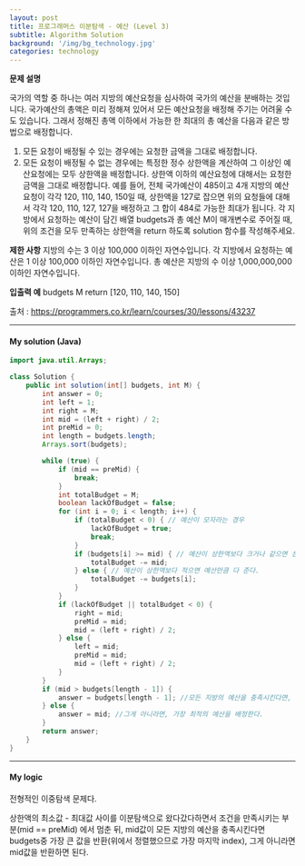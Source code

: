 ```yaml
---
layout: post
title: 프로그래머스 이분탐색 - 예산 (Level 3)
subtitle: Algorithm Solution
background: '/img/bg_technology.jpg'
categories: technology
---
```


**문제 설명**

국가의 역할 중 하나는 여러 지방의 예산요청을 심사하여 국가의 예산을 분배하는 것입니다. 국가예산의 총액은 미리 정해져 있어서 모든 예산요청을 배정해 주기는 어려울 수도 있습니다. 그래서 정해진 총액 이하에서 가능한 한 최대의 총 예산을 다음과 같은 방법으로 배정합니다.

1. 모든 요청이 배정될 수 있는 경우에는 요청한 금액을 그대로 배정합니다.
2. 모든 요청이 배정될 수 없는 경우에는 특정한 정수 상한액을 계산하여 그 이상인 예산요청에는 모두 상한액을 배정합니다. 
   상한액 이하의 예산요청에 대해서는 요청한 금액을 그대로 배정합니다. 
예를 들어, 전체 국가예산이 485이고 4개 지방의 예산요청이 각각 120, 110, 140, 150일 때, 상한액을 127로 잡으면 위의 요청들에 대해서 각각 120, 110, 127, 127을 배정하고 그 합이 484로 가능한 최대가 됩니다.
각 지방에서 요청하는 예산이 담긴 배열 budgets과 총 예산 M이 매개변수로 주어질 때, 위의 조건을 모두 만족하는 상한액을 return 하도록 solution 함수를 작성해주세요.

**제한 사항**
지방의 수는 3 이상 100,000 이하인 자연수입니다.
각 지방에서 요청하는 예산은 1 이상 100,000 이하인 자연수입니다.
총 예산은 지방의 수 이상 1,000,000,000 이하인 자연수입니다.

**입출력 예**
budgets	M	return
[120, 110, 140, 150]

출처 : https://programmers.co.kr/learn/courses/30/lessons/43237



---



#### My solution (Java)

```java
import java.util.Arrays;

class Solution {  
    public int solution(int[] budgets, int M) {
		int answer = 0;
		int left = 1;
		int right = M;
		int mid = (left + right) / 2;
		int preMid = 0;
		int length = budgets.length;
		Arrays.sort(budgets);

		while (true) {
			if (mid == preMid) {
				break;
			}
			int totalBudget = M;
			boolean lackOfBudget = false;
			for (int i = 0; i < length; i++) {
				if (totalBudget < 0) { // 예산이 모자라는 경우
					lackOfBudget = true;
					break;
				}
				if (budgets[i] >= mid) { // 예산이 상한액보다 크거나 같으면 상한액만큼 준다.
					totalBudget -= mid;
				} else { // 예산이 상한액보다 적으면 예산만큼 다 준다.
					totalBudget -= budgets[i];
				}
			}
			if (lackOfBudget || totalBudget < 0) {
				right = mid;
				preMid = mid;
				mid = (left + right) / 2;
			} else {
				left = mid;
				preMid = mid;
				mid = (left + right) / 2;
			}
		}
		if (mid > budgets[length - 1]) {
			answer = budgets[length - 1]; //모든 지방의 예산을 충족시킨다면, 요청 금액을 그대로 배정한다.
		} else {
			answer = mid; //그게 아니라면, 가장 최적의 예산을 배정한다.
		}
		return answer;
	}
}
```



---



#### My logic

전형적인 이중탐색 문제다.

상한액의 최소값 - 최대값 사이를 이분탐색으로 왔다갔다하면서 조건을 만족시키는 부분(mid == preMid) 에서 멈춘 뒤, 
mid값이 모든 지방의 예산을 충족시킨다면 budgets중 가장 큰 값을 반환(위에서 정렬했으므로 가장 마지막 index), 
그게 아니라면 mid값을 반환하면 된다.

